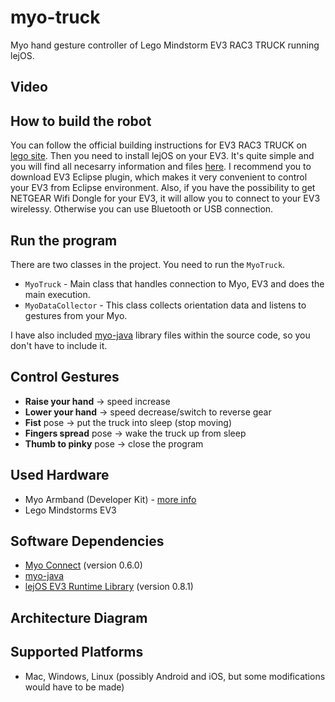 myo-truck
=========

Myo hand gesture controller of Lego Mindstorm EV3 RAC3 TRUCK running lejOS.

## Video

## How to build the robot
You can follow the official building instructions for EV3 RAC3 TRUCK on [lego site](http://www.lego.com/en-us/mindstorms/build-a-robot/rac3-truck). Then you need to install lejOS on your EV3. It's quite simple and you will find all necesarry information and files [here](http://www.lejos.org/ev3.php). I recommend you to download EV3 Eclipse plugin, which makes it very convenient to control your EV3 from Eclipse environment. Also, if you have the possibility to get NETGEAR Wifi Dongle for your EV3, it will allow you to connect to your EV3 wirelessy. Otherwise you can use Bluetooth or USB connection.

## Run the program
There are two classes in the project. You need to run the `MyoTruck`.
- `MyoTruck` - Main class that handles connection to Myo, EV3 and does the main execution.
- `MyoDataCollector` - This class collects orientation data and listens to gestures from your Myo.

I have also included [myo-java](https://github.com/NicholasAStuart/myo-java) library files within the source code, so you don't have to include it. 

## Control Gestures
- **Raise your hand** -> speed increase
- **Lower your hand** -> speed decrease/switch to reverse gear
- **Fist** pose -> put the truck into sleep (stop moving)
- **Fingers spread** pose -> wake the truck up from sleep
- **Thumb to pinky** pose -> close the program

## Used Hardware
- Myo Armband (Developer Kit) - [more info](http://www.havlena.net/en/innovations/introducing-myo-a-gesture-control-armband-that-analyzes-muscle-activity/)
- Lego Mindstorms EV3

## Software Dependencies
- [Myo Connect](https://developer.thalmic.com/downloads) (version 0.6.0)
- [myo-java](https://github.com/NicholasAStuart/myo-java) 
- [lejOS EV3 Runtime Library](http://sourceforge.net/projects/lejos/files/lejos-EV3/0.8.1-beta/) (version 0.8.1)

## Architecture Diagram

## Supported Platforms
- Mac, Windows, Linux (possibly Android and iOS, but some modifications would have to be made)

